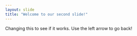 ```yaml
---
layout: slide
title: "Welcome to our second slide!"
---
```

Changing this to see if it works.
Use the left arrow to go back!
